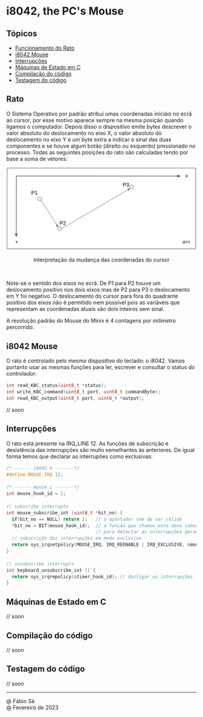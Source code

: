 # i8042, the PC's Mouse

## Tópicos

- [Funcionamento do Rato](#rato)
- [i8042 Mouse](#i8042-mouse)
- [Interrupções](#interrupções)
- [Máquinas de Estado em C](#maquinas-de-estado-em-c)
- [Compilação do código](#compilação-do-código)
- [Testagem do código](#testagem-do-código)

## Rato

O Sistema Operativo por padrão atribui umas coordenadas iniciais no ecrã ao cursor, por esse motivo aparece sempre na mesma posição quando ligamos o computador. Depois disso o dispositivo emite bytes descrever o valor absoluto do deslocamento no eixo X, o valor absoluto do deslocamento no eixo Y e um byte extra a indicar o sinal das duas componentes e se houve algum botão (direito ou esquerdo) pressionado no processo. Todas as seguintes posições do rato são calculadas tendo por base a soma de vetores:

<p align="center">
  <img src="../../Images/Mouse.png">
  <p align="center">Interpretação da mudança das coordenadas do cursor</p>
</p><br>

Note-se o sentido dos eixos no ecrã. De P1 para P2 houve um deslocamento positivo nos dois eixos mas de P2 para P3 o deslocamento em Y foi negativo. O deslocamento do cursor para fora do quadrante positivo dos eixos não é permitido nem possível pois as variáveis que representam as coordenadas atuais são dois inteiros sem sinal.

A resolução padrão do Mouse do Minix é 4 contagens por milímetro percorrido.

## i8042 Mouse

O rato é controlado pelo mesmo dispositivo do teclado: o i8042. Vamos portanto usar as mesmas funções para ler, escrever e consultar o status do controlador:

```c
int read_KBC_status(uint8_t *status);
int write_KBC_command(uint8_t port, uint8_t commandByte);
int read_KBC_output(uint8_t port, uint8_t *output);
```

// soon

## Interrupções

O rato está presente na IRQ_LINE 12. As funções de subscrição e desistência das interrupções são muito semelhantes às anteriores. De igual forma temos que declarar as interrupões como exclusivas:

```c
/* ------ i8042.h ------ */
#define MOUSE_IRQ 12;   

/* ------ mouse.c ------ */
int mouse_hook_id = 2;

// subscribe interrupts
int mouse_subscribe_int (uint8_t *bit_no) {
  if(bit_no == NULL) return 1;   // o apontador tem de ser válido
  *bit_no = BIT(mouse_hook_id);  // a função que chamou esta deve saber qual é a máscara a utilizar
                                 // para detectar as interrupções geradas
  // subscrição das interrupções em modo exclusivo
  return sys_irqsetpolicy(MOUSE_IRQ, IRQ_REENABLE | IRQ_EXCLUSIVE, &mouse_hook_id);
}

// unsubscribe interrupts
int keyboard_unsubscribe_int () {
  return sys_irqrmpolicy(&timer_hook_id); // desligar as interrupções
}
```

## Máquinas de Estado em C

// soon

## Compilação do código

// soon

## Testagem do código

// soon

---

@ Fábio Sá <br>
@ Fevereiro de 2023
